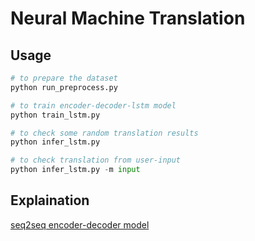 # Neural Machine Translation

## Usage

```python
# to prepare the dataset
python run_preprocess.py

# to train encoder-decoder-lstm model
python train_lstm.py

# to check some random translation results
python infer_lstm.py

# to check translation from user-input
python infer_lstm.py -m input
```
## Explaination
[seq2seq encoder-decoder model](https://github.com/6chaoran/nlp/blob/master/nmt/doc/build-a-simple-machine-translator-part-1.md)
